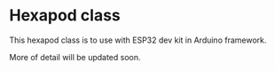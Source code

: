 # Hexapod class

This hexapod class is to use with ESP32 dev kit in Arduino framework.

More of detail will be updated soon.